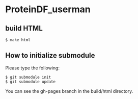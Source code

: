 ProteinDF_userman
=================


build HTML
----------

```
$ make html
```

How to initialize submodule
---------------------------

Please type the following:
```
$ git submodule init
$ git submodule update
```

You can see the gh-pages branch in the build/html directory.

